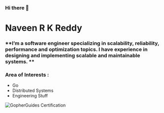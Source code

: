 
### Hi there 👋

# Naveen R K Reddy


### **I’m a software engineer specializing in scalability, reliability, performance and optimization topics. I have experience in designing and implementing scalable and maintainable systems. **

### Area of Interests :

  - Go
  - Distributed Systems
  - Engineering Stuff
 
![GopherGuides Certification](https://user-images.githubusercontent.com/85324606/230479354-222dff82-7ed0-42e8-b14b-b4b31629b032.png)

<!--
**gosmartwizard/gosmartwizard** is a ✨ _special_ ✨ repository because its `README.md` (this file) appears on your GitHub profile.

Here are some ideas to get you started:

- 🔭 I’m currently working on ...
- 🌱 I’m currently learning ...
- 👯 I’m looking to collaborate on ...
- 🤔 I’m looking for help with ...
- 💬 Ask me about ...
- 📫 How to reach me: ...
- 😄 Pronouns: ...
- ⚡ Fun fact: ...
-->
